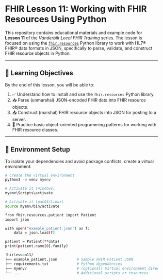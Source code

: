 # FHIR Lesson 11: Working with FHIR Resources Using Python

This repository contains educational materials and example code for **Lesson 11** of the *Vanderbilt Local FHIR Training* series. The lesson is focused on using the [`fhir.resources`](https://github.com/nazrulworld/fhir.resources) Python library to work with HL7® FHIR® data formats in JSON, specifically to parse, validate, and construct FHIR resource objects in Python.

---

## 🧠 Learning Objectives

By the end of this lesson, you will be able to:

1. ✅ Understand how to install and use the `fhir.resources` Python library.
2. 📥 Parse (unmarshal) JSON-encoded FHIR data into FHIR resource objects.
3. 📤 Construct (marshal) FHIR resource objects into JSON for posting to a server.
4. 🧰 Practice basic object-oriented programming patterns for working with FHIR resource classes.

---

## 🔧 Environment Setup

To isolate your dependencies and avoid package conflicts, create a virtual environment:

```bash
# Create the virtual environment
python3 -m venv myenv

# Activate it (Windows)
myenv\Scripts\activate

# Activate it (macOS/Linux)
source myenv/bin/activate

from fhir.resources.patient import Patient
import json

with open("example_patient.json") as f:
    data = json.load(f)

patient = Patient(**data)
print(patient.name[0].family)

fhirlesson11/
├── example_patient.json         # Sample FHIR Patient JSON
├── requirements.txt             # Python dependencies
├── myenv/                       # (optional) Virtual environment directory
└── ...                          # Additional scripts or resources

